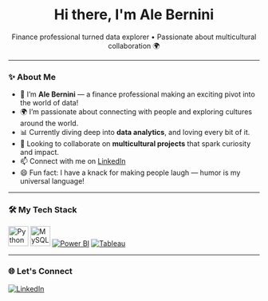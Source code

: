 <h1 align="center">Hi there, I'm Ale Bernini </h1>
<p align="center">
  Finance professional turned data explorer • Passionate about multicultural collaboration 🌍
</p>

---

### ✨ About Me

- 👋 I’m **Ale Bernini** — a finance professional making an exciting pivot into the world of data!
- 🌍 I’m passionate about connecting with people and exploring cultures around the world.
- 📊 Currently diving deep into **data analytics**, and loving every bit of it.
- 🤝 Looking to collaborate on **multicultural projects** that spark curiosity and impact.
- 📫 Connect with me on [LinkedIn](https://www.linkedin.com/in/alessandrabernini)
- 😄 Fun fact: I have a knack for making people laugh — humor is my universal language!

---

### 🛠️ My Tech Stack

<a href="https://www.python.org" target="_blank"><img src="https://skillicons.dev/icons?i=python" alt="Python" title="Python" height="40"/></a>
<a href="https://www.w3schools.com/sql/" target="_blank"><img src="https://skillicons.dev/icons?i=mysql" alt="MySQL" title="MySQL" height="40"/></a>
<a href="https://learn.microsoft.com/en-us/power-bi/" target="_blank"><img src="https://img.shields.io/badge/PowerBI-F2C811?style=for-the-badge&logo=powerbi&logoColor=black" alt="Power BI" title="Power BI"/></a>
<a href="https://www.tableau.com/products/public" target="_blank"><img src="https://img.shields.io/badge/Tableau-E97627?style=for-the-badge&logo=tableau&logoColor=white" alt="Tableau" title="Tableau"/></a>

---

### 🌐 Let's Connect

<a href="https://www.linkedin.com/in/alessandrabernini" target="_blank">
  <img src="https://img.shields.io/badge/LinkedIn-blue?style=for-the-badge&logo=linkedin&logoColor=white" alt="LinkedIn">
</a>
